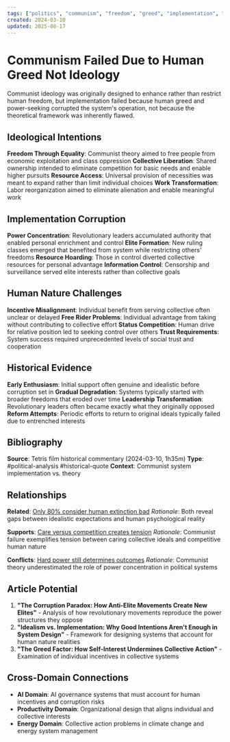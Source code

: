 ```yaml
---
tags: ["politics", "communism", "freedom", "greed", "implementation", "ideology"]
created: 2024-03-10
updated: 2025-08-17
---
```


# Communism Failed Due to Human Greed Not Ideology

Communist ideology was originally designed to enhance rather than restrict human freedom, but implementation failed because human greed and power-seeking corrupted the system's operation, not because the theoretical framework was inherently flawed.

## Ideological Intentions

**Freedom Through Equality**: Communist theory aimed to free people from economic exploitation and class oppression
**Collective Liberation**: Shared ownership intended to eliminate competition for basic needs and enable higher pursuits
**Resource Access**: Universal provision of necessities was meant to expand rather than limit individual choices
**Work Transformation**: Labor reorganization aimed to eliminate alienation and enable meaningful work

## Implementation Corruption

**Power Concentration**: Revolutionary leaders accumulated authority that enabled personal enrichment and control
**Elite Formation**: New ruling classes emerged that benefited from system while restricting others' freedoms
**Resource Hoarding**: Those in control diverted collective resources for personal advantage
**Information Control**: Censorship and surveillance served elite interests rather than collective goals

## Human Nature Challenges

**Incentive Misalignment**: Individual benefit from serving collective often unclear or delayed
**Free Rider Problems**: Individual advantage from taking without contributing to collective effort
**Status Competition**: Human drive for relative position led to seeking control over others
**Trust Requirements**: System success required unprecedented levels of social trust and cooperation

## Historical Evidence

**Early Enthusiasm**: Initial support often genuine and idealistic before corruption set in
**Gradual Degradation**: Systems typically started with broader freedoms that eroded over time
**Leadership Transformation**: Revolutionary leaders often became exactly what they originally opposed
**Reform Attempts**: Periodic efforts to return to original ideals typically failed due to entrenched interests

## Bibliography

**Source**: Tetris film historical commentary (2024-03-10, 1h35m)
**Type**: #political-analysis #historical-quote
**Context**: Communist system implementation vs. theory

## Relationships

**Related**: [Only 80% consider human extinction bad](politics-human-extinction-minority.md)
*Rationale*: Both reveal gaps between idealistic expectations and human psychological reality

**Supports**: [Care versus competition creates tension](politics-care-competition-tension.md)
*Rationale*: Communist failure exemplifies tension between caring collective ideals and competitive human nature

**Conflicts**: [Hard power still determines outcomes](politics-hard-power-determines.md)
*Rationale*: Communist theory underestimated the role of power concentration in political systems

## Article Potential

1. **"The Corruption Paradox: How Anti-Elite Movements Create New Elites"** - Analysis of how revolutionary movements reproduce the power structures they oppose
2. **"Idealism vs. Implementation: Why Good Intentions Aren't Enough in System Design"** - Framework for designing systems that account for human nature realities
3. **"The Greed Factor: How Self-Interest Undermines Collective Action"** - Examination of individual incentives in collective systems

## Cross-Domain Connections

- **AI Domain**: AI governance systems that must account for human incentives and corruption risks
- **Productivity Domain**: Organizational design that aligns individual and collective interests
- **Energy Domain**: Collective action problems in climate change and energy system management